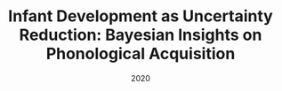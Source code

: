 ---
title: "Infant Development as Uncertainty Reduction: Bayesian Insights on Phonological Acquisition"
authors: 
- Cox, Christopher Martin Mikkelsen and Fusaroli, Riccardo and Keren-Portnoy, Tamar and Roepstorff, Andreas"
date: "2020"
doi: "https://psyarxiv.com/ny6vj/"

# Publication type.
# Legend: 0 = Uncategorized; 1 = Conference paper; 2 = Journal article;
# 3 = Preprint / Working Paper; 4 = Report; 5 = Book; 6 = Book section;
# 7 = Thesis; 8 = Patent
publication_types: ["3"]

# Publication name and optional abbreviated publication name.
publication: "PsyArXiv"
publication_short: ""
---